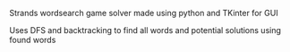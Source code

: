 Strands wordsearch game solver made using python and TKinter for GUI

Uses DFS and backtracking to find all words and potential solutions using found words
